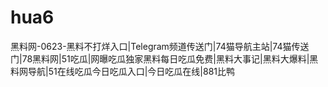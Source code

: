 # hua6
黑料网-0623-黑料不打烊入口|Telegram频道传送门|74猫导航主站|74猫传送门|78黑料网|51吃瓜|网曝吃瓜独家黑料每日吃瓜免费|黑料大事记|黑料大爆料|黑料网导航|51在线吃瓜今日吃瓜入口|今日吃瓜在线|881比鸭

